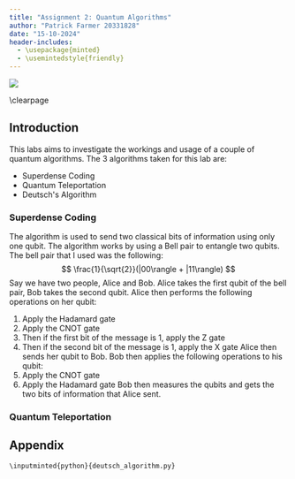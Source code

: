 ```yaml
---
title: "Assignment 2: Quantum Algorithms"
author: "Patrick Farmer 20331828"
date: "15-10-2024"
header-includes:
  - \usepackage{minted}
  - \usemintedstyle{friendly}
---
```


![](https://www.tcd.ie/media/tcd/site-assets/images/tcd-logo.png)

\clearpage

## Introduction
This labs aims to investigate the workings and usage of a couple of quantum algorithms. The 3 algorithms taken for this lab are:
* Superdense Coding
* Quantum Teleportation
* Deutsch's Algorithm

### Superdense Coding
The algorithm is used to send two classical bits of information using only one qubit. The algorithm works by using a Bell pair to entangle two qubits. The bell pair that I used was the following:
$$
\frac{1}{\sqrt{2}}(|00\rangle + |11\rangle)
$$
Say we have two people, Alice and Bob. Alice takes the first qubit of the bell pair, Bob takes the second qubit. Alice then performs the following operations on her qubit:
1. Apply the Hadamard gate
2. Apply the CNOT gate
3. Then if the first bit of the message is 1, apply the Z gate
4. Then if the second bit of the message is 1, apply the X gate
Alice then sends her qubit to Bob. Bob then applies the following operations to his qubit:
1. Apply the CNOT gate
2. Apply the Hadamard gate
Bob then measures the qubits and gets the two bits of information that Alice sent.

### Quantum Teleportation


## Appendix
```{=latex}
\inputminted{python}{deutsch_algorithm.py}